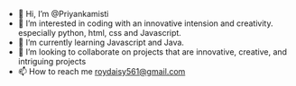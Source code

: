 - 👋 Hi, I’m @Priyankamisti
- 👀 I’m interested in coding with an innovative intension and creativity. especially python, html, css and Javascript. 
- 🌱 I’m currently learning Javascript and Java.
- 💞️ I’m looking to collaborate on projects that are innovative, creative, and intriguing projects
- 📫 How to reach me roydaisy561@gmail.com

<!---
Priyankamisti/Priyankamisti is a ✨ special ✨ repository because its `README.md` (this file) appears on your GitHub profile.
You can click the Preview link to take a look at your changes.
--->
